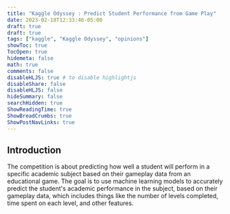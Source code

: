```yaml
---
title: "Kaggle Odyssey : Predict Student Performance from Game Play"
date: 2023-02-18T12:33:46-05:00
draft: true
draft: true
tags: ["kaggle", "Kaggle Odyssey", "opinions"]
showToc: true
TocOpen: true
hidemeta: false
math: true
comments: false
disableHLJS: true # to disable highlightjs
disableShare: false
disableHLJS: false
hideSummary: false
searchHidden: true
ShowReadingTime: true
ShowBreadCrumbs: true
ShowPostNavLinks: true
---
```


## Introduction

The competition is about predicting how well a student will perform in a specific academic subject based on their gameplay data from an educational game. The goal is to use machine learning models to accurately predict the student's academic performance in the subject, based on their gameplay data, which includes things like the number of levels completed, time spent on each level, and other features.